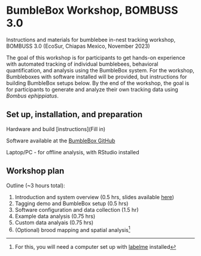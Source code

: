 # BumbleBox Workshop, BOMBUSS 3.0

Instructions and materials for bumblebee in-nest tracking workshop, BOMBUSS 3.0 (EcoSur, Chiapas Mexico, November 2023)

The goal of this workshop is for participants to get hands-on experience with automated tracking of individual bumblebees, behavioral quantification, and analysis using the BumbleBox system. For the workshop, Bumbleboxes with software installed will be provided, but instructions for building BumbleBox setups below. By the end of the workshop, the goal is for participants to generate and analyze their own tracking data using *Bombus ephippiatus*.

## Set up, installation, and preparation

Hardware and build [instructions](Fill in)

Software available at the [BumbleBox GitHub](https://github.com/Crall-Lab/BumbleBox)

Laptop/PC - for offline analysis, with RStudio installed

## Workshop plan

Outline (~3 hours total):
1. Introduction and system overview (0.5 hrs, slides available [here](https://docs.google.com/presentation/d/15klv4ofLfibeXwSj6sTXaMAPqBVutmh1ZmYlQCuTMjQ/edit?usp=sharing))
2. Tagging demo and BumbleBox setup (0.5 hrs)
3. Software configuration and data collection (1.5 hr)
4. Example data analysis (0.75 hrs)
5. Custom data analyais (0.75 hrs)
6. (Optional) brood mapping and spatial analysis[^1]


[^1]: For this, you will need a computer set up with [labelme](https://github.com/wkentaro/labelme) installed


